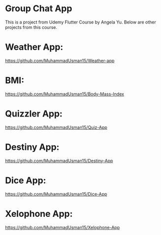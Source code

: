 # Group Chat App

This is a project from Udemy Flutter Course by Angela Yu.
Below are other projects from this course.

# Weather App:

https://github.com/MuhammadUsman15/Weather-app

# BMI: 

https://github.com/MuhammadUsman15/Body-Mass-Index

# Quizzler App: 

https://github.com/MuhammadUsman15/Quiz-App

# Destiny App: 

https://github.com/MuhammadUsman15/Destiny-App

# Dice App: 

https://github.com/MuhammadUsman15/Dice-App

# Xelophone App: 

https://github.com/MuhammadUsman15/Xelophone-App


